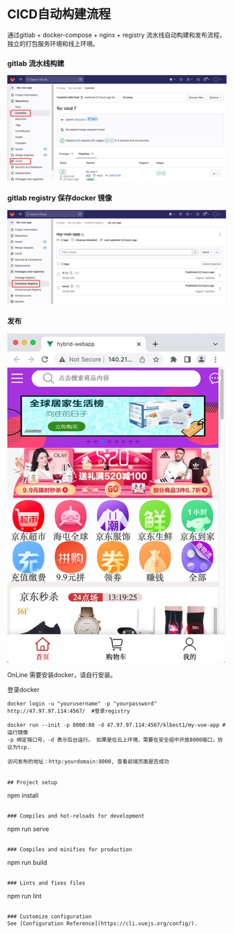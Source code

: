 #  CICD自动构建流程

 通过gitlab + docker-compose + nginx + registry 流水线自动构建和发布流程，独立的打包服务环境和线上环境。
### gitlab 流水线构建
![image](./images/gitlab-ci.png)

### gitlab registry 保存docker 镜像
![image](https://github.com/klbest1/CICD-My-Vue-App/blob/main/images/docker-image.png)

### 发布
![image](https://github.com/klbest1/CICD-My-Vue-App/blob/main/images/online-app.png)

OnLine 需要安装docker，请自行安装。

登录docker
```
docker login -u "yourusername" -p "yourpassword" http://47.97.97.114:4567/  #登录registry

docker run --init -p 8000:80 -d 47.97.97.114:4567/klbest1/my-vue-app # 运行镜像
-p 绑定端口号，-d 表示后台运行。 如果是在云上环境，需要在安全组中开放8000端口，协议为tcp.

访问发布的地址：http:yourdomain:8000, 查看前端页面是否成功


## Project setup
```
npm install
```

### Compiles and hot-reloads for development
```
npm run serve
```

### Compiles and minifies for production
```
npm run build
```

### Lints and fixes files
```
npm run lint
```

### Customize configuration
See [Configuration Reference](https://cli.vuejs.org/config/).
